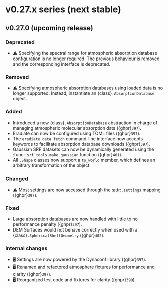 # v0.27.x series (next stable)

## v0.27.0 (upcoming release)

### Deprecated

* ⚠️ Specifying the spectral range for atmospheric absorption database
  configuration is no longer required. The previous behaviour is removed and
  the corresponding interface is deprecated.

### Removed

* ⚠️ Specifying atmospheric absorption databases using loaded data is no longer
  supported. Instead, instantiate an {class}`.AbsorptionDatabase` object.

### Added

* Introduced a new {class}`.AbsorptionDatabase` abstraction in charge of
  managing atmospheric molecular absorption data ({ghpr}`397`).
* Eradiate can now be configured using TOML files ({ghpr}`397`).
* The `eradiate data fetch` command-line interface now accepts keywords to
  facilitate absorption database downloads ({ghpr}`397`).
* Gaussian SRF datasets can now be dynamically generated using the
  :func:`.srf_tools.make_gaussian` function ({ghpr}`401`).
* All `.Shape` classes now support a `to_world` member, which defines an arbitrary
  transformation of the object.

### Changed

* ⚠️ Most settings are now accessed through the :attr:`.settings` mapping
  ({ghpr}`397`).

### Fixed

* Large absorption databases are now handled with little to no performance
  penalty ({ghpr}`397`).
* DEM Surfaces would not behave correctly when used with a {class}`.SphericalShellGeometry` ({ghpr}`402`).

### Internal changes

* 🖥️ Settings are now powered by the Dynaconf library ({ghpr}`397`).
* 🖥️ Renamed and refactored atmosphere fixtures for performance and clarity
  ({ghpr}`397`).
* 🖥️ Reorganized test code and fixtures for clarity ({ghpr}`399`).
